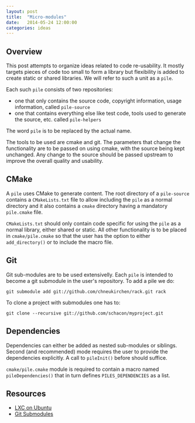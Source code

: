 ```yaml
---
layout: post
title:  "Micro-modules"
date:   2014-05-24 12:00:00
categories: ideas
---
```


Overview
--------

This post attempts to organize ideas related to code re-usability.
It mostly targets pieces of code too small to form a library
but flexibility is added to create static or shared libraries.
We will refer to such a unit as a `pile`.

Each such `pile` consists of two repositories: 

- one that only contains the source code, copyright information, usage information, called `pile-source`
- one that contains everything else like test code, tools used to generate the source, etc. called `pile-helpers`

The word `pile` is to be replaced by the actual name.

The tools to be used are cmake and git. The parameters that change
the functionality are to be passed on using cmake, with
the source being kept unchanged. Any change to the source should
be passed upstream to improve the overall quality and usability.

CMake
-----

A `pile` uses CMake to generate content. The root directory of a 
`pile-source` contains a `CMakeLists.txt` file to allow including
the `pile` as a normal directory and it also contains a `cmake` directory
having a mandatory `pile.cmake` file.

`CMakeLists.txt` should only contain code specific for using the `pile`
as a normal library, either shared or static. All other functionality
is to be placed in `cmake/pile.cmake` so that the user has the option
to either `add_directory()` or to include the macro file.


Git
---

Git sub-modules are to be used extensivelly. Each `pile` is intended
to become a git submodule in the user's repository. To add a pile
we do:

    git submodule add git://github.com/chneukirchen/rack.git rack

To clone a project with submodules one has to:

    git clone --recursive git://github.com/schacon/myproject.git
    
    
Dependencies
------------

Dependencies can either be added as nested sub-modules or siblings.
Second (and recommended) mode requires the user to provide the 
dependencies explicitly. A call to `pileInit()` before should suffice.

`cmake/pile.cmake` module is required to contain a macro named
`pileDependencies()` that in turn defines `PILES_DEPENDENCIES` as a
list.
	
Resources
---------

- [LXC on Ubuntu](http://srdandukic.blogspot.ro/2012/04/lxc-on-ubuntu.html)
- [Git Submodules](http://git-scm.com/book/en/Git-Tools-Submodules)
